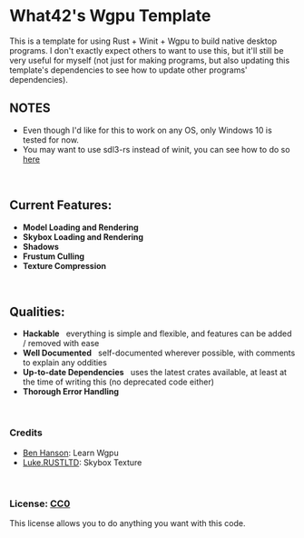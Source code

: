 # What42's Wgpu Template

This is a template for using Rust + Winit + Wgpu to build native desktop programs. I don't exactly expect others to want to use this, but it'll still be very useful for myself (not just for making programs, but also updating this template's dependencies to see how to update other programs' dependencies).

## NOTES
- Even though I'd like for this to work on any OS, only Windows 10 is tested for now.
- You may want to use sdl3-rs instead of winit, you can see how to do so [here](https://github.com/revmischa/sdl3-rs/blob/master/examples/raw-window-handle-with-wgpu/main.rs)

<br>

## Current Features:

- **Model Loading and Rendering**
- **Skybox Loading and Rendering**
- **Shadows**
- **Frustum Culling**
- **Texture Compression**

<br>

## Qualities:

- **Hackable** &nbsp; everything is simple and flexible, and features can be added / removed with ease
- **Well Documented** &nbsp; self-documented wherever possible, with comments to explain any oddities
- **Up-to-date Dependencies** &nbsp; uses the latest crates available, at least at the time of writing this (no deprecated code either)
- **Thorough Error Handling**

<br>

### Credits

- [Ben Hanson](https://github.com/sotrh): Learn Wgpu
- [Luke.RUSTLTD](https://opengameart.org/users/lukerustltd): Skybox Texture

<br>

### License: [CC0](LICENSE)

This license allows you to do anything you want with this code.
